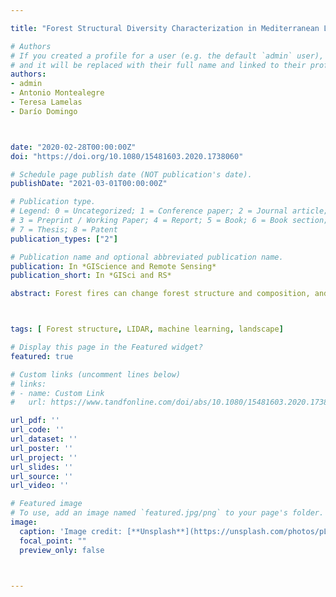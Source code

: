 ```yaml
---

title: "Forest Structural Diversity Characterization in Mediterranean Landscapes Affected 	by Fires Using Airborne Laser Scanning Data Forest Structural Diversity Characterization in Mediterranean Landscapes a Afected by Fires Using 	Airborne Laser Scanning Data"

# Authors
# If you created a profile for a user (e.g. the default `admin` user), write the username (folder name) here 
# and it will be replaced with their full name and linked to their profile.
authors:
- admin
- Antonio Montealegre
- Teresa Lamelas
- Darío Domingo



date: "2020-02-28T00:00:00Z"
doi: "https://doi.org/10.1080/15481603.2020.1738060"

# Schedule page publish date (NOT publication's date).
publishDate: "2021-03-01T00:00:00Z"

# Publication type.
# Legend: 0 = Uncategorized; 1 = Conference paper; 2 = Journal article;
# 3 = Preprint / Working Paper; 4 = Report; 5 = Book; 6 = Book section;
# 7 = Thesis; 8 = Patent
publication_types: ["2"]

# Publication name and optional abbreviated publication name.
publication: In *GIScience and Remote Sensing*
publication_short: In *GISci and RS*

abstract: Forest fires can change forest structure and composition, and low-density Airborne Laser Scanning (ALS) can be a valuable tool for evaluating post-fire vegetation response. The aim of this study is to analyze the structural diversity differences in Mediterranean Pinus halepensis Mill. forests affected by wildfires on different dates from 1986 to 2009. Several types of ALS metrics, such as the Light Detection and Ranging (LiDAR) Height Diversity Index (LHDI), the LiDAR Height Evenness Index (LHEI), and vertical and horizontal continuity of vegetation, as well as topographic metrics, were obtained in raster format from low point density data. In order to map burned and unburned areas, differentiate fire occurrence dates, and distinguish between old and more recent fires, a sample of pixels was previously selected to assess the existence of differences in forest structure using the Kruskal–Wallis test. Then, k-nearest neighbors algorithm (k-NN), support vector machine (SVM) and random forest (RF) classifiers were compared to select the most accurate technique. The results showed that, in more recent fires, around 70% of the laser returns came from grass and shrub layers, yielding low LHDI and LHEI values (0.37–0.65 and 0.28–0.46, respectively). In contrast, the areas burned more than 20 years ago had higher LHDI and LHEI values due to the growth of the shrub and tree strata. The classification of burned and unburned areas yielded an overall accuracy of 89.64% using the RF method. SVM was the best classifier for identifying the structural differences between fires occurring on different dates, with an overall accuracy of 68.79%. Furthermore, SVM yielded an overall accuracy of 75.49% for the classification between old and more recent fires.Forest fires can change forest structure and composition, and low-density Airborne Laser Scanning (ALS) can be a valuable tool for evaluating post-fire vegetation response. The aim of this study is to analyze the structural diversity differences in Mediterranean Pinus halepensis Mill. forests affected by wildfires on different dates from 1986 to 2009. Several types of ALS metrics, such as the Light Detection and Ranging (LiDAR) Height Diversity Index (LHDI), the LiDAR Height Evenness Index (LHEI), and vertical and horizontal continuity of vegetation, as well as topographic metrics, were obtained in raster format from low point density data. In order to map burned and unburned areas, differentiate fire occurrence dates, and distinguish between old and more recent fires, a sample of pixels was previously selected to assess the existence of differences in forest structure using the Kruskal–Wallis test. Then, k-nearest neighbors algorithm (k-NN), support vector machine (SVM) and random forest (RF) classifiers were compared to select the most accurate technique. The results showed that, in more recent fires, around 70% of the laser returns came from grass and shrub layers, yielding low LHDI and LHEI values (0.37–0.65 and 0.28–0.46, respectively). In contrast, the areas burned more than 20 years ago had higher LHDI and LHEI values due to the growth of the shrub and tree strata. The classification of burned and unburned areas yielded an overall accuracy of 89.64% using the RF method. SVM was the best classifier for identifying the structural differences between fires occurring on different dates, with an overall accuracy of 68.79%. Furthermore, SVM yielded an overall accuracy of 75.49% for the classification between old and more recent fires.



tags: [ Forest structure, LIDAR, machine learning, landscape]

# Display this page in the Featured widget?
featured: true

# Custom links (uncomment lines below)
# links:
# - name: Custom Link
#   url: https://www.tandfonline.com/doi/abs/10.1080/15481603.2020.1738060?journalCode=tgrs20

url_pdf: ''
url_code: ''
url_dataset: ''
url_poster: ''
url_project: ''
url_slides: ''
url_source: ''
url_video: ''

# Featured image
# To use, add an image named `featured.jpg/png` to your page's folder. 
image:
  caption: 'Image credit: [**Unsplash**](https://unsplash.com/photos/pLCdAaMFLTE)'
  focal_point: ""
  preview_only: false



---
```



